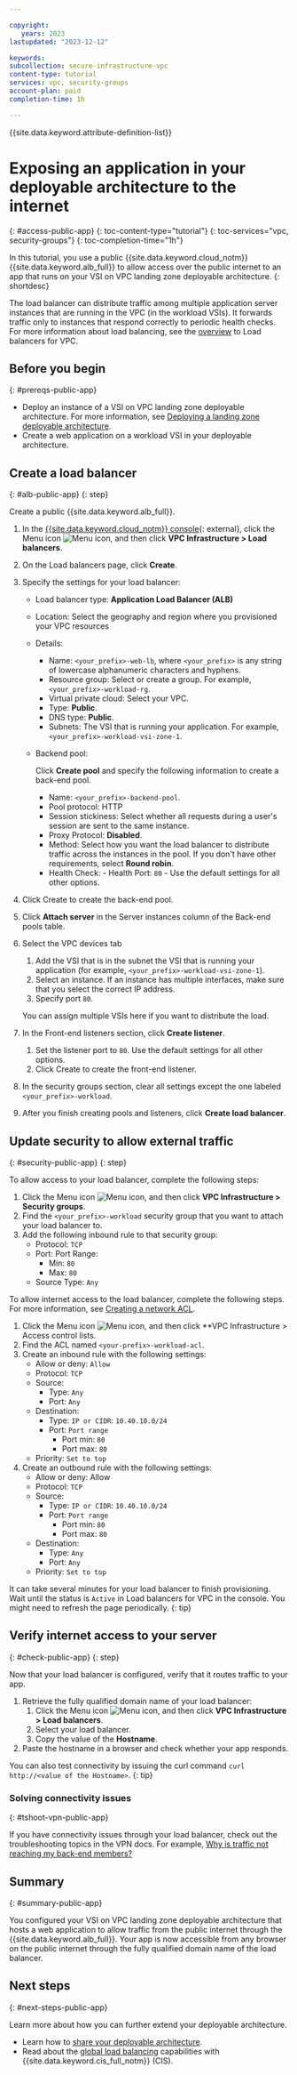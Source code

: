 ```yaml
---

copyright:
   years: 2023
lastupdated: "2023-12-12"

keywords:
subcollection: secure-infrastructure-vpc
content-type: tutorial
services: vpc, security-groups
account-plan: paid
completion-time: 1h

---
```


{{site.data.keyword.attribute-definition-list}}

# Exposing an application in your deployable architecture to the internet
{: #access-public-app}
{: toc-content-type="tutorial"}
{: toc-services="vpc, security-groups"}
{: toc-completion-time="1h"}

In this tutorial, you use a public {{site.data.keyword.cloud_notm}} {{site.data.keyword.alb_full}} to allow access over the public internet to an app that runs on your VSI on VPC landing zone deployable architecture.
{: shortdesc}

The load balancer can distribute traffic among multiple application server instances that are running in the VPC (in the workload VSIs). It forwards traffic only to instances that respond correctly to periodic health checks. For more information about load balancing, see the [overview](/docs/vpc?topic=vpc-nlb-vs-elb) to Load balancers for VPC.

<!-- It's recommended to include an architectural diagram that shows how the services that are used in this tutorial interact. SVG is the recommended format. If you include a diagram, include a brief text-based description of the workflow shown in the diagram, using active voice to describe the workflow. This makes the content more searchable and improves accessibility. -->

## Before you begin
{: #prereqs-public-app}

- Deploy an instance of a VSI on VPC landing zone deployable architecture. For more information, see [Deploying a landing zone deployable architecture](/docs/secure-infrastructure-vpc?topic=secure-infrastructure-vpc-deploy).
- Create a web application on a workload VSI in your deployable architecture.

## Create a load balancer
{: #alb-public-app}
{: step}

Create a public {{site.data.keyword.alb_full}}.

1.  In the [{{site.data.keyword.cloud_notm}} console](https://cloud.ibm.com/){: external}, click the Menu icon ![Menu icon](../icons/icon_hamburger.svg), and then click **VPC Infrastructure > Load balancers**.
1.  On the Load balancers page, click **Create**.
1.  Specify the settings for your load balancer:
    - Load balancer type: **Application Load Balancer (ALB)**
    - Location: Select the geography and region where you provisioned your VPC resources
    - Details:
        - Name: `<your_prefix>-web-lb`, where `<your_prefix>` is any string of lowercase alphanumeric characters and hyphens.
        - Resource group: Select or create a group. For example, `<your_prefix>-workload-rg`.
        - Virtual private cloud: Select your VPC.
        - Type: **Public**.
        - DNS type: **Public**.
        - Subnets: The VSI that is running your application. For example, `<your_prefix>-workload-vsi-zone-1`.
    - Backend pool:

        Click **Create pool** and specify the following information to create a back-end pool.
        - Name: `<your_prefix>-backend-pool`.
        - Pool protocol: HTTP
        - Session stickiness: Select whether all requests during a user's session are sent to the same instance.
        - Proxy Protocol: **Disabled**.
        - Method: Select how you want the load balancer to distribute traffic across the instances in the pool. If you don't have other requirements, select **Round robin**.
        - Health Check:
              - Health Port: `80`
              - Use the default settings for all other options.
1.  Click Create to create the back-end pool.
1.  Click **Attach server** in the Server instances column of the Back-end pools table.

1.  Select the VPC devices tab
    1.  Add the VSI that is in the subnet the VSI that is running your application (for example, `<your_prefix>-workload-vsi-zone-1`).
    1.  Select an instance. If an instance has multiple interfaces, make sure that you select the correct IP address.
    1.  Specify port `80`.

    You can assign multiple VSIs here if you want to distribute the load.
1.  In the Front-end listeners section, click **Create listener**.
    1.  Set the listener port to `80`. Use the default settings for all other options.
    1.  Click Create to create the front-end listener.
1.  In the security groups section, clear all settings except the one labeled `<your_prefix>-workload`.
1.  After you finish creating pools and listeners, click **Create load balancer**.

## Update security to allow external traffic
{: #security-public-app}
{: step}

To allow access to your load balancer, complete the following steps:

1.  Click the Menu icon ![Menu icon](../icons/icon_hamburger.svg), and then click **VPC Infrastructure > Security groups**.
1.  Find the `<your_prefix>-workload` security group that you want to attach your load balancer to.
1.  Add the following inbound rule to that security group:
    - Protocol: `TCP`
    - Port: Port Range:
        - Min: `80`
        - Max: `80`
    - Source Type: `Any`

To allow internet access to the load balancer, complete the following steps. For more information, see [Creating a network ACL](/docs/vpc?topic=vpc-acl-create-ui&interface=ui).

1.  Click the Menu icon ![Menu icon](../icons/icon_hamburger.svg), and then click **VPC Infrastructure > Access control lists.
1.  Find the ACL named `<your-prefix>-workload-acl`.
1.  Create an inbound rule with the following settings:
    - Allow or deny: `Allow`
    - Protocol: `TCP`
    - Source:
        - Type: `Any`
        - Port: `Any`
    - Destination:
        - Type: `IP or CIDR`: `10.40.10.0/24`
        - Port: `Port range`
            - Port min: `80`
            - Port max: `80`
    - Priority: `Set to top`
1.  Create an outbound rule with the following settings:
    - Allow or deny: Allow
    - Protocol: `TCP`
    - Source:
        - Type: `IP or CIDR`: `10.40.10.0/24`
        - Port: `Port range`
            - Port min: `80`
            - Port max: `80`
    - Destination:
        - Type: `Any`
        - Port: `Any`
    - Priority: `Set to top`

It can take several minutes for your load balancer to finish provisioning. Wait until the status is `Active` in Load balancers for VPC in the console. You might need to refresh the page periodically.
{: tip}

## Verify internet access to your server
{: #check-public-app}
{: step}

Now that your load balancer is configured, verify that it routes traffic to your app.

1.  Retrieve the fully qualified domain name of your load balancer:
    1.  Click the Menu icon ![Menu icon](../icons/icon_hamburger.svg), and then click **VPC Infrastructure > Load balancers**.
    1.  Select your load balancer.
    1.  Copy the value of the **Hostname**.
1.  Paste the hostname in a browser and check whether your app responds.

You can also test connectivity by issuing the curl command `curl http://<value of the Hostname>`.
{: tip}

### Solving connectivity issues
{: #tshoot-vpn-public-app}

If you have connectivity issues through your load balancer, check out the troubleshooting topics in the VPN docs. For example, [Why is traffic not reaching my back-end members?](/docs/vpc?topic=vpc-troubleshoot-lb-traffic-member&interface=ui)

## Summary
{: #summary-public-app}

You configured your VSI on VPC landing zone deployable architecture that hosts a web application to allow traffic from the public internet through the {{site.data.keyword.alb_full}}. Your app is now accessible from any browser on the public internet through the fully qualified domain name of the load balancer.

## Next steps
{: #next-steps-public-app}

Learn more about how you can further extend your deployable architecture.

- Learn how to [share your deployable architecture](/docs/secure-enterprise?topic=secure-enterprise-share-custom).
- Read about the [global load balancing](/docs/cis?topic=cis-configure-glb#glb-details) capabilities with {{site.data.keyword.cis_full_notm}} (CIS).

<!-- - Use an online tool to [customize your landing zone](https://setup.deploy-arch-ibm-slz-vpc.cloud.ibm.com/) deployable architecture. -->

